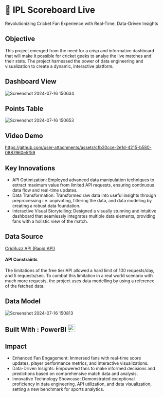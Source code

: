 
# 🏏 IPL Scoreboard Live
Revolutionizing Cricket Fan Experience with Real-Time, Data-Driven Insights

## Objective
This project emerged from the need for a crisp and informative dashboard that will make it possible for cricket geeks to analye the live matches and their stats. The project harnessed the power of data engineering and visualization to create a dynamic, interactive platform.

## Dashboard View
![Screenshot 2024-07-16 150634](https://github.com/user-attachments/assets/65c2fb7a-e619-4d9a-a931-f10e1fb17482)

## Points Table
![Screenshot 2024-07-16 150653](https://github.com/user-attachments/assets/54478c72-b7c0-4141-931b-665c93e917d8)


## Video Demo 
https://github.com/user-attachments/assets/cfb30cce-2e1d-4215-b580-0887960e5f59



## Key Innovations
* API Optimization: Employed advanced data manipulation techniques to extract maximum value from limited API requests, ensuring continuous data flow and real-time updates.
* Data Transformation: Transformed raw data into useful insights through preprocessing i.e. unpivoting, filtering the data, and data modeling by creating a robust data foundation.
* Interactive Visual Storytelling: Designed a visually stunning and intuitive dashboard that seamlessly integrates multiple data elements, providing fans with a holistic view of the match.
  
## Data Source 
[CricBuzz API (Rapid API)](https://rapidapi.com/cricketapilive/api/cricbuzz-cricket/playground/apiendpoint_289380b9-1ae3-4679-932b-2d0666a20083)
#### API Constraints
The limitations of the free tier API allowed a hard limit of 100 requests/day, and 5 requests/sec. To combat this limitation in a real world scenario with much more requests, the project uses data modelling by using a reference of the fetched data.

## Data Model
![Screenshot 2024-07-16 150813](https://github.com/user-attachments/assets/b61a2515-4aaf-4413-935c-674ca3c00db3)



## Built With : PowerBI <img src="https://img.icons8.com/?size=100&id=NxWCUzipgfRt&format=png&color=000000" width="24" alt="icon">





## Impact
* Enhanced Fan Engagement: Immersed fans with real-time score updates, player performance metrics, and interactive visualizations.
* Data-Driven Insights: Empowered fans to make informed decisions and predictions based on comprehensive match data and analysis.
* Innovative Technology Showcase: Demonstrated exceptional proficiency in data engineering, API utilization, and data visualization, setting a new benchmark for sports analytics.

